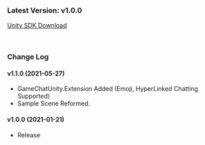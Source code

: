 ### Latest Version: v1.0.0

[Unity SDK Download](https://xyuditqzezxs1008973.cdn.ntruss.com/GameChatSDK/GameChatPlugin_v1.1.0_20210527.unitypackage)

<br/>

### Change Log

#### v1.1.0 (2021-05-27)

- GameChatUnity.Extension Added (Emoji, HyperLinked Chatting Supported)
- Sample Scene Reformed.

#### v1.0.0 (2021-01-21)

- Release